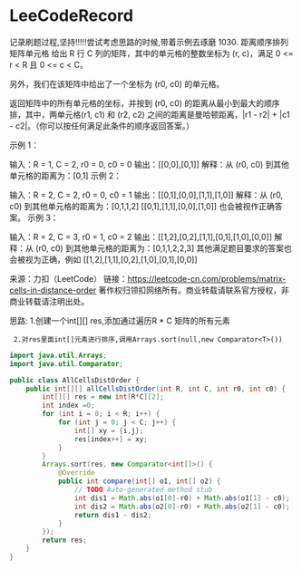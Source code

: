 # LeeCodeRecord
记录刷题过程,坚持!!!!!尝试考虑思路的时候,带着示例去琢磨
1030. 距离顺序排列矩阵单元格
给出 R 行 C 列的矩阵，其中的单元格的整数坐标为 (r, c)，满足 0 <= r < R 且 0 <= c < C。

另外，我们在该矩阵中给出了一个坐标为 (r0, c0) 的单元格。

返回矩阵中的所有单元格的坐标，并按到 (r0, c0) 的距离从最小到最大的顺序排，其中，两单元格(r1, c1) 和 (r2, c2) 之间的距离是曼哈顿距离，|r1 - r2| + |c1 - c2|。（你可以按任何满足此条件的顺序返回答案。）

示例 1：

输入：R = 1, C = 2, r0 = 0, c0 = 0
输出：[[0,0],[0,1]]
解释：从 (r0, c0) 到其他单元格的距离为：[0,1]
示例 2：

输入：R = 2, C = 2, r0 = 0, c0 = 1
输出：[[0,1],[0,0],[1,1],[1,0]]
解释：从 (r0, c0) 到其他单元格的距离为：[0,1,1,2]
[[0,1],[1,1],[0,0],[1,0]] 也会被视作正确答案。
示例 3：

输入：R = 2, C = 3, r0 = 1, c0 = 2
输出：[[1,2],[0,2],[1,1],[0,1],[1,0],[0,0]]
解释：从 (r0, c0) 到其他单元格的距离为：[0,1,1,2,2,3]
其他满足题目要求的答案也会被视为正确，例如 [[1,2],[1,1],[0,2],[1,0],[0,1],[0,0]]

来源：力扣（LeetCode）
链接：https://leetcode-cn.com/problems/matrix-cells-in-distance-order
著作权归领扣网络所有。商业转载请联系官方授权，非商业转载请注明出处。

思路: 1.创建一个int[][] res,添加通过遍历R * C 矩阵的所有元素

     2.对res里面int[]元素进行排序,调用Arrays.sort(null,new Comparator<T>())
     
```java
import java.util.Arrays;
import java.util.Comparator;

public class AllCellsDistOrder {
    public int[][] allCellsDistOrder(int R, int C, int r0, int c0) {
    	int[][] res = new int[R*C][2];
    	int index =0;
    	for (int i = 0; i < R; i++) {
			for (int j = 0; j < C; j++) {
				int[] xy = {i,j};
				res[index++] = xy;
			}
		}
    	Arrays.sort(res, new Comparator<int[]>() {
    		@Override
    		public int compare(int[] o1, int[] o2) {
    			// TODO Auto-generated method stub
    			int dis1 = Math.abs(o1[0]-r0) + Math.abs(o1[1] - c0);
    			int dis2 = Math.abs(o2[0]-r0) + Math.abs(o2[1] - c0);
    			return dis1 - dis2;
    		}
		});
    	return res;
    }
}
```
